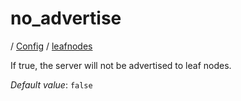 # no_advertise

/ [Config](../../index.md) / [leafnodes](../index.md) 

If true, the server will not be advertised to leaf nodes.

*Default value*: `false`
